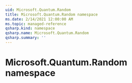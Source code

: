 ```yaml
---
uid: Microsoft.Quantum.Random
title: Microsoft.Quantum.Random namespace
ms.date: 2/14/2021 12:00:00 AM
ms.topic: managed-reference
qsharp.kind: namespace
qsharp.name: Microsoft.Quantum.Random
qsharp.summary: ''
---
```


# Microsoft.Quantum.Random namespace



